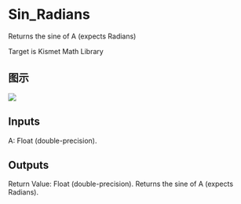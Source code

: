 # Sin_Radians

Returns the sine of A (expects Radians)

Target is Kismet Math Library

## 图示

![]($-20221218-19561366.png)

## Inputs

A: Float (double-precision).  

## Outputs

Return Value: Float (double-precision). Returns the sine of A (expects Radians).

